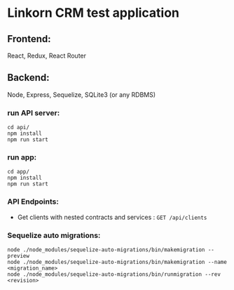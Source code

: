 # Linkorn CRM test application

## Frontend:
React, Redux, React Router

## Backend:
Node, Express, Sequelize, SQLite3 (or any RDBMS)

### run API server:
```
cd api/
npm install
npm run start
```

### run app:
```
cd app/
npm install
npm run start
```


### API Endpoints:
* Get clients with nested contracts and services : `GET /api/clients`

### Sequelize auto migrations:
```
node ./node_modules/sequelize-auto-migrations/bin/makemigration --preview
node ./node_modules/sequelize-auto-migrations/bin/makemigration --name <migration_name>
node ./node_modules/sequelize-auto-migrations/bin/runmigration --rev <revision>
```
